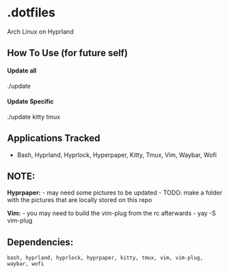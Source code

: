 # .dotfiles

Arch Linux on Hyprland

## How To Use (for future self)
#### Update all 
./update
#### Update Specific
./update kitty tmux

## Applications Tracked
- Bash, Hyprland, Hyprlock, Hyperpaper, Kitty, Tmux, Vim, Waybar, Wofi

## NOTE:
**Hyprpaper:** 
    - may need some pictures to be updated
    - TODO: make a folder with the pictures that are locally stored on this repo

**Vim:**
    - you may need to build the vim-plug from the rc afterwards
    - yay -S vim-plug

## Dependencies:
    bash, hyprland, hyprlock, hyprpaper, kitty, tmux, vim, vim-plug, waybar, wofi
